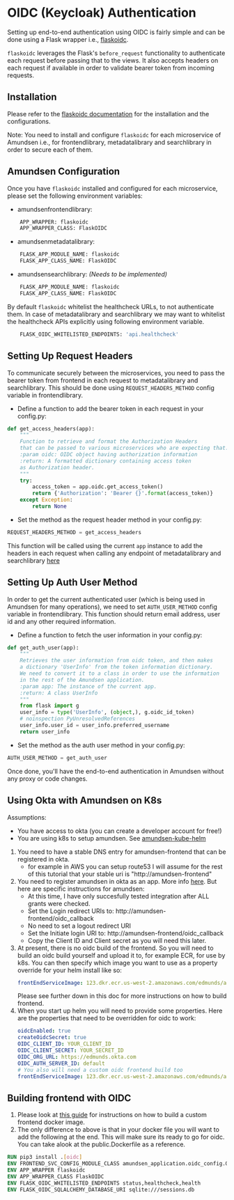 # OIDC (Keycloak) Authentication
Setting up end-to-end authentication using OIDC is fairly simple and can be done using a Flask wrapper i.e., [flaskoidc](https://github.com/verdan/flaskoidc).

`flaskoidc` leverages the Flask's `before_request` functionality to authenticate each request before passing that to
the views. It also accepts headers on each request if available in order to validate bearer token from incoming requests.

## Installation
Please refer to the [flaskoidc documentation](https://github.com/verdan/flaskoidc/blob/master/README.md)
for the installation and the configurations.

Note: You need to install and configure `flaskoidc` for each microservice of Amundsen
i.e., for frontendlibrary, metadatalibrary and searchlibrary in order to secure each of them.

## Amundsen Configuration
Once you have `flaskoidc` installed and configured for each microservice, please set the following environment variables:

- amundsenfrontendlibrary:
```bash
    APP_WRAPPER: flaskoidc
    APP_WRAPPER_CLASS: FlaskOIDC
```

- amundsenmetadatalibrary:
```bash
    FLASK_APP_MODULE_NAME: flaskoidc
    FLASK_APP_CLASS_NAME: FlaskOIDC
```

- amundsensearchlibrary: _(Needs to be implemented)_
```bash
    FLASK_APP_MODULE_NAME: flaskoidc
    FLASK_APP_CLASS_NAME: FlaskOIDC
```

By default `flaskoidc` whitelist the healthcheck URLs, to not authenticate them. In case of metadatalibrary and searchlibrary
we may want to whitelist the healthcheck APIs explicitly using following environment variable.

```bash
    FLASK_OIDC_WHITELISTED_ENDPOINTS: 'api.healthcheck'
```

## Setting Up Request Headers
To communicate securely between the microservices, you need to pass the bearer token from frontend in each request
to metadatalibrary and searchlibrary. This should be done using `REQUEST_HEADERS_METHOD` config variable in frontendlibrary.

- Define a function to add the bearer token in each request in your config.py:
```python
def get_access_headers(app):
    """
    Function to retrieve and format the Authorization Headers
    that can be passed to various microservices who are expecting that.
    :param oidc: OIDC object having authorization information
    :return: A formatted dictionary containing access token
    as Authorization header.
    """
    try:
        access_token = app.oidc.get_access_token()
        return {'Authorization': 'Bearer {}'.format(access_token)}
    except Exception:
        return None
```

- Set the method as the request header method in your config.py:
```python
REQUEST_HEADERS_METHOD = get_access_headers
```

This function will be called using the current `app` instance to add the headers in each request when calling any endpoint of
metadatalibrary and searchlibrary [here](https://github.com/lyft/amundsenfrontendlibrary/blob/master/amundsen_application/api/utils/request_utils.py)

## Setting Up Auth User Method
In order to get the current authenticated user (which is being used in Amundsen for many operations), we need to set
`AUTH_USER_METHOD` config variable in frontendlibrary.
This function should return email address, user id and any other required information.

- Define a function to fetch the user information in your config.py:
```python
def get_auth_user(app):
    """
    Retrieves the user information from oidc token, and then makes
    a dictionary 'UserInfo' from the token information dictionary.
    We need to convert it to a class in order to use the information
    in the rest of the Amundsen application.
    :param app: The instance of the current app.
    :return: A class UserInfo
    """
    from flask import g
    user_info = type('UserInfo', (object,), g.oidc_id_token)
    # noinspection PyUnresolvedReferences
    user_info.user_id = user_info.preferred_username
    return user_info
```

- Set the method as the auth user method in your config.py:
```python
AUTH_USER_METHOD = get_auth_user
```

Once done, you'll have the end-to-end authentication in Amundsen without any proxy or code changes.


## Using Okta with Amundsen on K8s
Assumptions:
- You have access to okta (you can create a developer account for free!)
- You are using k8s to setup amundsen. See [amundsen-kube-helm](../../amundsen-kube-helm/README.md)

1. You need to have a stable DNS entry for amundsen-frontend that can be registered in okta.
    - for example in AWS you can setup route53
    I will assume for the rest of this tutorial that your stable uri is "http://amundsen-frontend"
2. You need to register amundsen in okta as an app. More info [here](https://developer.okta.com/blog/2018/07/12/flask-tutorial-simple-user-registration-and-login). 
But here are specific instructions for amundsen:
    - At this time, I have only succesfully tested integration after ALL grants were checked.
    - Set the Login redirect URIs to: http://amundsen-frontend/oidc_callback
    - No need to set a logout redirect URI
    - Set the Initiate login URI to: http://amundsen-frontend/oidc_callback
    - Copy the Client ID and Client secret as you will need this later.
3. At present, there is no oidc build of the frontend. So you will need to build an oidc build yourself and upload it to, for example ECR, for use by k8s.
   You can then specify which image you want to use as a property override for your helm install like so:
   ```yaml
   frontEndServiceImage: 123.dkr.ecr.us-west-2.amazonaws.com/edmunds/amundsen-frontend:oidc-test
   ```
   Please see further down in this doc for more instructions on how to build frontend.
4. When you start up helm you will need to provide some properties. Here are the properties that need to be overridden for oidc to work:
    ```yaml
    oidcEnabled: true
    createOidcSecret: true
    OIDC_CLIENT_ID: YOUR_CLIENT_ID
    OIDC_CLIENT_SECRET: YOUR_SECRET_ID
    OIDC_ORG_URL: https://edmunds.okta.com
    OIDC_AUTH_SERVER_ID: default
    # You also will need a custom oidc frontend build too
    frontEndServiceImage: 123.dkr.ecr.us-west-2.amazonaws.com/edmunds/amundsen-frontend:oidc-test
    ```


## Building frontend with OIDC

1. Please look at [this guide](../developer_guide.md) for instructions on how to build a custom frontend docker image.
2. The only difference to above is that in your docker file you will want to add the following at the end. This will make sure its ready to go for oidc.
You can take alook at the public.Dockerfile as a reference.
```dockerfile
RUN pip3 install .[oidc]
ENV FRONTEND_SVC_CONFIG_MODULE_CLASS amundsen_application.oidc_config.OidcConfig
ENV APP_WRAPPER flaskoidc
ENV APP_WRAPPER_CLASS FlaskOIDC
ENV FLASK_OIDC_WHITELISTED_ENDPOINTS status,healthcheck,health
ENV FLASK_OIDC_SQLALCHEMY_DATABASE_URI sqlite:///sessions.db
```



